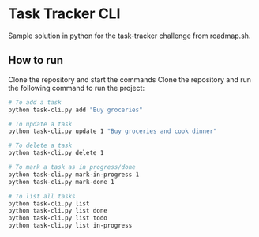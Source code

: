# Task Tracker CLI 
Sample solution in python for the task-tracker challenge from roadmap.sh.

## How to run

Clone the repository and start the commands
Clone the repository and run the following command to run the project:

```bash
# To add a task
python task-cli.py add "Buy groceries"

# To update a task
python task-cli.py update 1 "Buy groceries and cook dinner"

# To delete a task
python task-cli.py delete 1

# To mark a task as in progress/done
python task-cli.py mark-in-progress 1
python task-cli.py mark-done 1

# To list all tasks
python task-cli.py list
python task-cli.py list done
python task-cli.py list todo
python task-cli.py list in-progress
```

